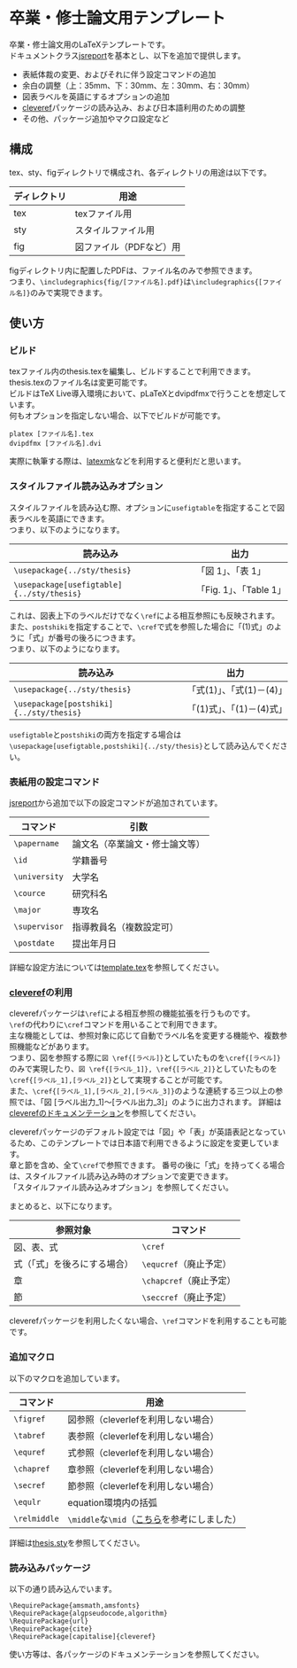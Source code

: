# 卒業・修士論文用テンプレート

卒業・修士論文用のLaTeXテンプレートです。  
ドキュメントクラス[jsreport](https://ctan.org/pkg/jsclasses)を基本とし、以下を追加で提供します。

- 表紙体裁の変更、およびそれに伴う設定コマンドの追加
- 余白の調整（上：35mm、下：30mm、左：30mm、右：30mm）
- 図表ラベルを英語にするオプションの追加
- [cleveref](https://ctan.org/pkg/cleveref)パッケージの読み込み、および日本語利用のための調整
- その他、パッケージ追加やマクロ設定など

## 構成

tex、sty、figディレクトリで構成され、各ディレクトリの用途は以下です。

|ディレクトリ  |用途  |
|---|---|
|tex  |texファイル用  |
|sty  |スタイルファイル用  |
|fig  |図ファイル（PDFなど）用  |

figディレクトリ内に配置したPDFは、ファイル名のみで参照できます。  
つまり、`\includegraphics{fig/[ファイル名].pdf}`は`\includegraphics{[ファイル名]}`のみで実現できます。

## 使い方

### ビルド

texファイル内のthesis.texを編集し、ビルドすることで利用できます。  
thesis.texのファイル名は変更可能です。  
ビルドはTeX Live導入環境において、pLaTeXとdvipdfmxで行うことを想定しています。  
何もオプションを指定しない場合、以下でビルドが可能です。

```[bash]
platex [ファイル名].tex
dvipdfmx [ファイル名].dvi
```

実際に執筆する際は、[latexmk](https://ctan.org/pkg/latexmk/)などを利用すると便利だと思います。

### スタイルファイル読み込みオプション

スタイルファイルを読み込む際、オプションに`usefigtable`を指定することで図表ラベルを英語にできます。  
つまり、以下のようになります。

|読み込み  |出力  |
|---|---|
|`\usepackage{../sty/thesis}`  |「図 1」、「表 1」  |
|`\usepackage[usefigtable]{../sty/thesis}`  |「Fig. 1」、「Table 1」  |

これは、図表上下のラベルだけでなく`\ref`による相互参照にも反映されます。  
また、`postshiki`を指定することで、`\cref`で式を参照した場合に「(1)式」のように「式」が番号の後ろにつきます。  
つまり、以下のようになります。

|読み込み  |出力  |
|---|---|
|`\usepackage{../sty/thesis}`  |「式(1)」、「式(1)－(4)」  |
|`\usepackage[postshiki]{../sty/thesis}`  |「(1)式」、「(1)－(4)式」  |

`usefigtable`と`postshiki`の両方を指定する場合は`\usepackage[usefigtable,postshiki]{../sty/thesis}`として読み込んでください。

### 表紙用の設定コマンド

[jsreport](https://ctan.org/pkg/jsclasses)から追加で以下の設定コマンドが追加されています。

|コマンド  |引数  |
|---|---|
|`\papername`  |論文名（卒業論文・修士論文等）  |
|`\id`  |学籍番号  |
|`\university`  |大学名  |
|`\cource`  |研究科名  |
|`\major`  |専攻名  |
|`\supervisor`  |指導教員名（複数設定可）  |
|`\postdate`  |提出年月日  |

詳細な設定方法については[template.tex](tex/template.tex)を参照してください。

### [cleveref](https://ctan.org/pkg/cleveref)の利用

cleverefパッケージは`\ref`による相互参照の機能拡張を行うものです。  
`\ref`の代わりに`\cref`コマンドを用いることで利用できます。  
主な機能としては、参照対象に応じて自動でラベル名を変更する機能や、複数参照機能などがあります。  
つまり、図を参照する際に`図 \ref{[ラベル]}`としていたものを`\cref{[ラベル]}`のみで実現したり、`図 \ref{[ラベル_1]}, \ref{[ラベル_2]}`としていたものを`\cref{[ラベル_1],[ラベル_2]}`として実現することが可能です。  
また、`\cref{[ラベル_1],[ラベル_2],[ラベル_3]}`のような連続する三つ以上の参照では、「図 \[ラベル出力_1\]～\[ラベル出力_3\]」のように出力されます。
詳細は[cleverefのドキュメンテーション](http://ftp.math.purdue.edu/mirrors/ctan.org/macros/latex/contrib/cleveref/cleveref.pdf)を参照してください。

cleverefパッケージのデフォルト設定では「図」や「表」が英語表記となっているため、このテンプレートでは日本語で利用できるように設定を変更しています。  
章と節を含め、全て`\cref`で参照できます。 
番号の後に「式」を持ってくる場合は、スタイルファイル読み込み時のオプションで変更できます。  
「スタイルファイル読み込みオプション」を参照してください。  

まとめると、以下になります。

|参照対象  |コマンド  |
|---|---|
|図、表、式  |`\cref`  |
|式（「式」を後ろにする場合）  |`\equcref`（廃止予定）  |
|章  |`\chapcref`（廃止予定）  |
|節  |`\seccref`（廃止予定）  |

cleverefパッケージを利用したくない場合、`\ref`コマンドを利用することも可能です。

### 追加マクロ

以下のマクロを追加しています。

|コマンド  |用途  |
|---|---|
|`\figref`  |図参照（cleverlefを利用しない場合）  |
|`\tabref`  |表参照（cleverlefを利用しない場合）  |
|`\equref`  |式参照（cleverlefを利用しない場合）  |
|`\chapref`  |章参照（cleverlefを利用しない場合）  |
|`\secref`  |節参照（cleverlefを利用しない場合）  |
|`\equlr`  |equation環境内の括弧  |
|`\relmiddle`  |`\middle`な`\mid`（[こちら](http://d.hatena.ne.jp/zrbabbler/20120411/1334151482)を参考にしました）  |

詳細は[thesis.sty](sty/thesis.sty)を参照してください。

### 読み込みパッケージ

以下の通り読み込んでいます。

```[tex]
\RequirePackage{amsmath,amsfonts}
\RequirePackage{algpseudocode,algorithm}
\RequirePackage{url}
\RequirePackage{cite}
\RequirePackage[capitalise]{cleveref}
```

使い方等は、各パッケージのドキュメンテーションを参照してください。
